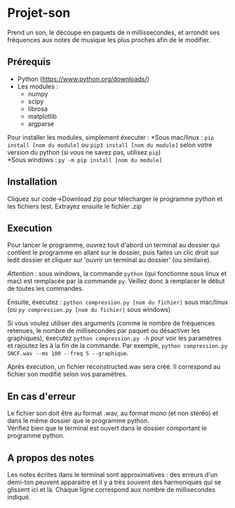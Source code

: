 # Projet-son

Prend un son, le découpe en paquets de n millissecondes, et arrondit ses fréquences aux notes de musique les plus proches afin de le modifier.

## Prérequis

* Python (https://www.python.org/downloads/)
* Les modules :
    * numpy
    * scipy
    * librosa
    * matplotlib
    * argparse


Pour installer les modules, simplement éxecuter :
*Sous mac/linux :
    `pip install [nom du module]` ou `pip3 install [nom du module]` selon votre version du python (si vous ne savez pas, utilisez `pip`)  
*Sous windows :
    `py -m pip install [nom du module]`

## Installation
Cliquez sur code->Download zip pour télecharger le programme python et les fichiers test.
Extrayez ensuite le fichier .zip

## Execution
Pour lancer le programme, ouvrez tout d'abord un terminal au dossier qui contient le programme en allant sur le dossier, puis faites un clic droit sur ledit dossier et cliquer sur 'ouvrir un terminal au dossier' (ou similaire).

*Attention*  : sous windows, la commande `python` (qui fonctionne sous linux et mac) est remplacée par la commande `py`. Veillez donc à remplacer le début de toutes les commandes.

Ensuite,  éxecutez :
`python compression.py [nom du fichier]` sous mac/linux (ou `py compression.py [nom du fichier]` sous windows)

Si vous voulez utiliser des arguments (comme le nombre de fréquences retenues, le nombre de millisecondes par paquet ou désactiver les graphiques), éxecutez `python compression.py -h` pour voir les paramètres et rajoutez les à la fin de la commande. Par exemple, `python compression.py SNCF.wav --ms 100 --freq 5 --graphique`.

Après éxecution, un fichier reconstructed.wav sera créé. Il correspond au fichier son modifié selon vos paramètres.

## En cas d'erreur
Le fichier son doit être au format .wav, au format mono (et non stéréo) et dans le même dossier que le programme python.  
Vérifiez bien que le terminal est ouvert dans le dossier comportant le programme python.

## A propos des notes
Les notes écrites dans le terminal sont approximatives : des erreurs d'un demi-ton peuvent apparaitre et il y a très souvent des harmoniques qui se glissent ici et là. Chaque ligne correspond aux nombre de millisecondes indiqué.
